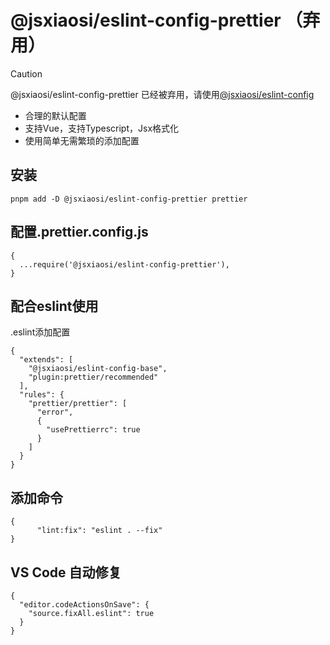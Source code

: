 # @jsxiaosi/eslint-config-prettier （弃用）

> [!CAUTION]
>  @jsxiaosi/eslint-config-prettier 已经被弃用，请使用[@jsxiaosi/eslint-config](https://github.com/jsxiaosi/eslint-config/tree/main/packages/eslint)

- 合理的默认配置
- 支持Vue，支持Typescript，Jsx格式化
- 使用简单无需繁琐的添加配置

## 安装

```base
pnpm add -D @jsxiaosi/eslint-config-prettier prettier
```

## 配置.prettier.config.js

```base
{
  ...require('@jsxiaosi/eslint-config-prettier'),
}
```

## 配合eslint使用

.eslint添加配置

```base
{
  "extends": [
    "@jsxiaosi/eslint-config-base",
    "plugin:prettier/recommended"
  ],
  "rules": {
    "prettier/prettier": [
      "error",
      {
        "usePrettierrc": true
      }
    ]
  }
}
```

## 添加命令

```base
{
      "lint:fix": "eslint . --fix"
}
```

## VS Code 自动修复

```base
{
  "editor.codeActionsOnSave": {
    "source.fixAll.eslint": true
  }
}

```
